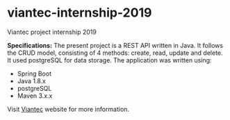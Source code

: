 # viantec-internship-2019
Viantec project internship 2019

**Specifications:**
The present project is a REST API written in Java. It follows the CRUD model, consisting of 4 methods: create, read, update and delete. 
It used postgreSQL for data storage. The application was written using:
* Spring Boot
* Java 1.8.x
* postgreSQL
* Maven 3.x.x


Visit [Viantec](https://viantec-soft.ru/) website for more information.
